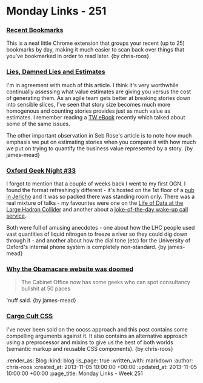 Monday Links - 251
==================

### [Recent Bookmarks](https://chrome.google.com/webstore/detail/recent-bookmarks/olndffocioplakeilhkgenfgdincjlpn)

This is a neat little Chrome extension that groups your recent (up to 25) bookmarks by day, making it much easier to scan back over things that you've bookmarked in order to read later. {by chris-roos}


### [Lies, Damned Lies and Estimates](http://accu.org/var/uploads/journals/Overload117.pdf)

I'm in agreement with much of this article. I think it's very worthwhile continually assessing what value estimates are giving you versus the cost of generating them. As an agile team gets better at breaking stories down into sensible slices, I've seen that story size becomes much more homogenous and counting stories provides just as much value as estimates. I remember reading a [TW eBook](http://info.thoughtworks.com/how-do-you-estimate-on-an-Agile-project.html) recently which talked about some of the same issues.

The other important observation in Seb Rose's article is to note how much emphasis we put on estimating stories when you compare it with how much we put on trying to quantify the business value represented by a story. {by james-mead}


### [Oxford Geek Night #33](http://oxford.geeknights.net/ogn33/)

I forgot to mention that a couple of weeks back I went to my first OGN. I found the format refreshingly different - it's hosted on the 1st floor of a [pub in Jericho](http://www.thejerichooxford.co.uk/) and it was so packed there was standing room only. There was a real mixture of talks - my favourites were one on the [Life of Data at the Large Hadron Collider](http://media.ogn.s3.amazonaws.com/ogn33/keynote-SimonMetson.pdf) and another about a [joke-of-the-day wake-up call service](http://media.ogn.s3.amazonaws.com/ogn33/microslot-DavidNorth.odp).

Both were full of amusing anecdotes - one about how the LHC people used vast quantities of liquid nitrogen to freeze a river so they could dig down through it - and another about how the dial tone (etc) for the University of Oxford's internal phone system is completely non-standard. {by james-mead}


### [Why the Obamacare website was doomed](http://www.theguardian.com/technology/2013/nov/03/obamacare-website-barack-obama-healthcare-computer-meltdown)

> The Cabinet Office now has some geeks who can spot consultancy bullshit at 50 paces

'nuff said. {by james-mead}


### [Cargo Cult CSS](http://www.kapowaz.net/articles/cargo-cult-css)

I've never been sold on the oocss approach and this post contains some compelling arguments against it. It also contains an alternative approach using a preprocessor and mixins to give us the best of both worlds (semantic markup and reusable CSS components). {by chris-roos}


:render_as: Blog
:kind: blog
:is_page: true
:written_with: markdown
:author: chris-roos
:created_at: 2013-11-05 10:00:00 +00:00
:updated_at: 2013-11-05 10:00:00 +00:00
:page_title: Monday Links - Week 251
